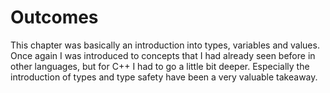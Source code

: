 # Outcomes

This chapter was basically an introduction into types, variables and values. Once again I was introduced to concepts that I had already seen before in other languages, but for C++ I had to go a little bit deeper. Especially the introduction of types and type safety have been a very valuable takeaway. 
